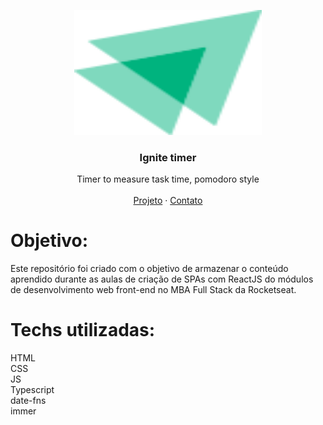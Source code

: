 <p align="center">
  <a href="https://ignite-timer-nicolycunha.netlify.app/">
    <img src="./src/assets/logo-ignite.svg" alt="Logo" width="300" height="200">
  </a>

  <h3 align="center">Ignite timer</h3>

  <p align="center">
    Timer to measure task time, pomodoro style
       <br />
    <br />
    <a href="https://ignite-timer-nicolycunha.netlify.app/">Projeto</a>
    ·
    <a href="https://www.linkedin.com/in/nicoly-oliveira-da-cunha/">Contato</a>
  </p>
</p>

# Objetivo:
Este repositório foi criado com o objetivo de armazenar o conteúdo aprendido durante as aulas de criação de SPAs com ReactJS do módulos de desenvolvimento web front-end no MBA Full Stack da Rocketseat.

# Techs utilizadas: 
HTML<br>
CSS<br>
JS<br>
Typescript<br>
date-fns<br>
immer
